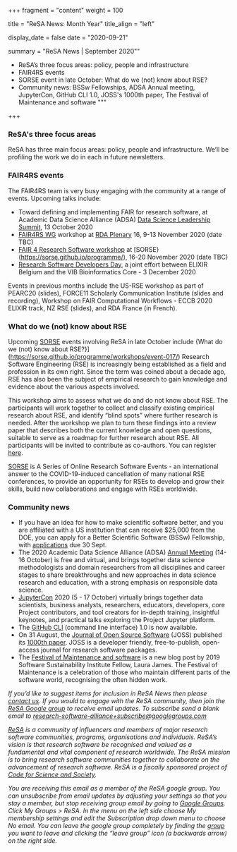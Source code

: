 +++
fragment = "content"
weight = 100

title = "ReSA News: Month Year"
title_align = "left"

display_date = false
date = "2020-09-21"

summary = "ReSA News | September 2020""
* ReSA’s three focus areas: policy, people and infrastructure
* FAIR4RS events 
* SORSE event in late October: What do we (not) know about RSE?
* Community news: BSSw Fellowships, ADSA Annual meeting, JupyterCon, GitHub CLI 1.0, JOSS's 1000th paper, The Festival of Maintenance and software
"""

+++

### **ReSA's three focus areas**

ReSA has three main focus areas: policy, people and infrastructure. We’ll be profiling the work we do in each in future newsletters.


### **FAIR4RS events**

The FAIR4RS team is very busy engaging with the community at a range of events. Upcoming talks include: 

* Toward defining and implementing FAIR for research software, at Academic Data Science Alliance (ADSA) [Data Science Leadership Summit](https://academicdatascience.org/adsa-meetings/2020-data-science-leadership-summit), 13 October 2020
* [FAIR4RS WG](https://www.rd-alliance.org/groups/fair-4-research-software-fair4rs-wg) workshop at [RDA Plenary](https://www.rd-alliance.org/groups/fair-4-research-software-fair4rs-wg) 16, 9-13 November 2020 (date TBC)
* [FAIR 4 Research Software workshop](https://sorse.github.io/programme/workshops/event-016/) at [SORSE}(https://sorse.github.io/programme/), 16-20 November 2020 (date TBC)
* [Research Software Developers Day](https://www.be-rse.org/rsdd2020), a joint effort between ELIXIR Belgium and the VIB Bioinformatics Core - 3 December 2020  

Events in previous months include the US-RSE workshop as part of PEARC20 (slides), FORCE11 Scholarly Communication Institute (slides and recording), Workshop on FAIR Computational Workflows - ECCB 2020 ELIXIR track, NZ RSE (slides), and RDA France (in French).  


### **What do we (not) know about RSE**

Upcoming [SORSE](https://sorse.github.io/) events involving ReSA in late October include {What do we (not) know about RSE?}](https://sorse.github.io/programme/workshops/event-017/) Research Software Engineering (RSE) is increasingly being established as a field and profession in its own right. Since the term was coined about a decade ago, RSE has also been the subject of empirical research to gain knowledge and evidence about the various aspects involved.

This workshop aims to assess what we do and do not know about RSE. The participants will work together to collect and classify existing empirical research about RSE, and identify “blind spots” where further research is needed. After the workshop we plan to turn these findings into a review paper that describes both the current knowledge and open questions, suitable to serve as a roadmap for further research about RSE. All participants will be invited to contribute as co-authors. You can register [here](https://sorse.github.io/programme/workshops/event-017/).

[SORSE](https://sorse.github.io/) is A Series of Online Research Software Events - an international answer to the COVID-19-induced cancellation of many national RSE conferences, to provide an opportunity for RSEs to develop and grow their skills, build new collaborations and engage with RSEs worldwide.


### **Community news**

* If you have an idea for how to make scientific software better, and you are affiliated with a US institution that can receive $25,000 from the DOE, you can apply for a Better Scientific Software (BSSw) Fellowship, with [applications](https://bssw.io/pages/apply-for-the-bssw-fellowship-program) due 30 Sept.
* The 2020 Academic Data Science Alliance (ADSA) [Annual Meeting](https://bssw.io/pages/apply-for-the-bssw-fellowship-program) (14-16 October) is free and virtual, and brings together data science methodologists and domain researchers from all disciplines and career stages to share breakthroughs and new approaches in data science research and education, with a strong emphasis on responsible data science.
* [JupyterCon](https://jupytercon.com) 2020 (5 - 17 October) virtually brings together data scientists, business analysts, researchers, educators, developers, core Project contributors, and tool creators for in-depth training, insightful keynotes, and practical talks exploring the Project Jupyter platform.
* The [GitHub CLI](https://github.blog/2020-09-17-github-cli-1-0-is-now-available/) (command line interface) 1.0 is now available.
* On 31 August, the [Journal of Open Source Software](joss.theoj.org) (JOSS) published its [1000th paper](https://blog.joss.theoj.org/2020/08/1000-papers-published-in-joss). JOSS is a developer friendly, free-to-publish, open-access journal for research software packages.
* The [Festival of Maintenance and software](https://www.software.ac.uk/blog/2020-09-16-festival-maintenance-and-software) is a new blog post by 2019 Software Sustainability Institute Fellow, Laura James. The Festival of Maintenance is a celebration of those who maintain different parts of the software world, recognising the often hidden work.


*If you’d like to suggest items for inclusion in ReSA News then please [contact us](/contact). If you would to engage with the ReSA community, then join the [ReSA Google group](https://groups.google.com/forum/#!forum/research-software-alliance) to receive email updates. To subscribe send a blank email to [research-software-alliance+subscribe@googlegroups.com](mailto:research-software-alliance+subscribe@googlegroups.com)*

*[ReSA](https://www.researchsoft.org/) is a community of influencers and members of major research software communities, programs, organisations and individuals. ReSA’s vision is that research software be recognised and valued as a fundamental and vital component of research worldwide. The ReSA mission is to bring research software communities together to collaborate on the advancement of research software. ReSA is a fiscally sponsored project of [Code for Science and Society](https://codeforscience.org/).*

*You are receiving this email as a member of the ReSA google group. You can unsubscribe from email updates by adjusting your settings so that you stay a member, but stop receiving group email by going to [Google Groups](https://groups.google.com/my-groups). Click My Groups > ReSA. In the menu on the left side choose My membership settings and edit the Subscription drop down menu to choose No email. You can leave the google group completely by finding the [group](https://groups.google.com/forum/#!myforums) you want to leave and clicking the “leave group” icon (a backwards arrow) on the right side.*


